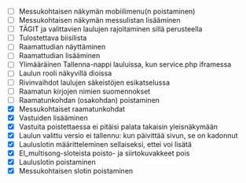 - [ ] Messukohtaisen näkymän mobiilimenu(n poistaminen)
- [ ] Messukohtaisen näkymän messulistan lisääminen
- [ ] TÄGIT ja valittavien laulujen rajoitaminen sillä perusteella
- [ ] Tulostettava biisilista
- [ ] Raamattudian näyttäminen
- [ ] Raamattudian lisääminen
- [ ] Ylimääräinen Tallenna-nappi lauluissa, kun service.php iframessa
- [ ] Laulun rooli näkyvillä dioissa
- [ ] Rivinvaihdot laulujen säkeistöjen esikatselussa
- [ ] Raamatun kirjojen nimien suomennokset
- [ ] Raamatunkohdan (osakohdan) poistaminen
- [x] Messukohtaiset raamatunkohdat
- [x] Vastuiden lisääminen
- [x] Vastuita poistettaessa ei pitäisi palata takaisin yleisnäkymään
- [x] Laulun valittu versio ei tallennu: kun päivittää sivun, se on kadonnut
- [x] Lauluslotin määritteleminen sellaiseksi, ettei voi lisätä
- [x] EI_multisong-sloteista poisto- ja siirtokuvakkeet pois
- [x] Lauluslotin poistaminen
- [x] Messukohtaisen slotin poistaminen

